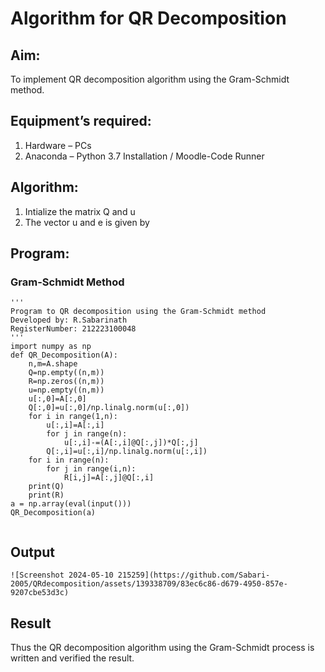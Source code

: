 # Algorithm for QR Decomposition
## Aim:
To implement QR decomposition algorithm using the Gram-Schmidt method.
## Equipment’s required:
1.	Hardware – PCs
2.	Anaconda – Python 3.7 Installation / Moodle-Code Runner
## Algorithm:
1.	Intialize the matrix Q and u
2.	The vector u and e is given by
## Program:
### Gram-Schmidt Method
```
''' 
Program to QR decomposition using the Gram-Schmidt method
Developed by: R.Sabarinath
RegisterNumber: 212223100048
'''
import numpy as np
def QR_Decomposition(A):
    n,m=A.shape
    Q=np.empty((n,m))
    R=np.zeros((n,m))
    u=np.empty((n,m))
    u[:,0]=A[:,0]
    Q[:,0]=u[:,0]/np.linalg.norm(u[:,0])
    for i in range(1,n):
        u[:,i]=A[:,i]
        for j in range(n):
            u[:,i]-=(A[:,i]@Q[:,j])*Q[:,j]
        Q[:,i]=u[:,i]/np.linalg.norm(u[:,i])
    for i in range(n):
        for j in range(i,n):
            R[i,j]=A[:,j]@Q[:,i]
    print(Q)
    print(R)
a = np.array(eval(input()))
QR_Decomposition(a)

```
```
```
## Output
```
![Screenshot 2024-05-10 215259](https://github.com/Sabari-2005/QRdecomposition/assets/139338709/83ec6c86-d679-4950-857e-9207cbe53d3c)

```

## Result
Thus the QR decomposition algorithm using the Gram-Schmidt process is written and verified the result.
